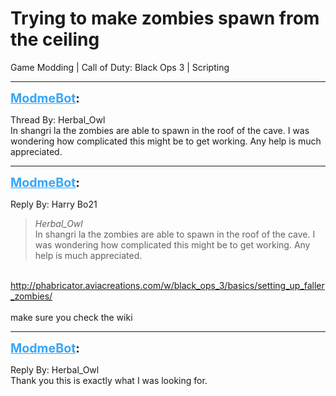 # Trying to make zombies spawn from the ceiling
Game Modding | Call of Duty: Black Ops 3 | Scripting

---
<strong style="font-size: 1.4em;"><span style="text-decoration: underline;text-decoration-color: #34a7f9;"><span style="color:#34a7f9;">ModmeBot</span></span>:</strong>

<p>Thread By: Herbal_Owl<br />In shangri la the zombies are able to spawn in the roof of the cave. I was wondering how complicated this might be to get working. Any help is much appreciated.</p>

---
<strong style="font-size: 1.4em;"><span style="text-decoration: underline;text-decoration-color: #34a7f9;"><span style="color:#34a7f9;">ModmeBot</span></span>:</strong>

<p>Reply By: Harry Bo21<br /><blockquote><em>Herbal_Owl</em><br />In shangri la the zombies are able to spawn in the roof of the cave. I was wondering how complicated this might be to get working. Any help is much appreciated.</blockquote><br /> <a href="http://phabricator.aviacreations.com/w/black_ops_3/basics/setting_up_faller_zombies/">http://phabricator.aviacreations.com/w/black_ops_3/basics/setting_up_faller_zombies/</a><br /> <br />make sure you check the wiki</p>

---
<strong style="font-size: 1.4em;"><span style="text-decoration: underline;text-decoration-color: #34a7f9;"><span style="color:#34a7f9;">ModmeBot</span></span>:</strong>

<p>Reply By: Herbal_Owl<br />Thank you this is exactly what I was looking for.</p>
